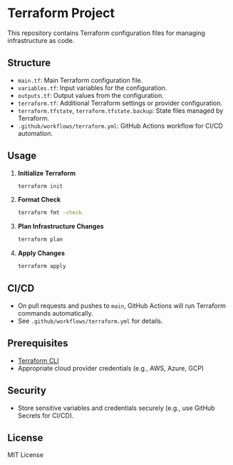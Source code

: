 # Terraform Project

This repository contains Terraform configuration files for managing infrastructure as code.

## Structure
- `main.tf`: Main Terraform configuration file.
- `variables.tf`: Input variables for the configuration.
- `outputs.tf`: Output values from the configuration.
- `terraform.tf`: Additional Terraform settings or provider configuration.
- `terraform.tfstate`, `terraform.tfstate.backup`: State files managed by Terraform.
- `.github/workflows/terraform.yml`: GitHub Actions workflow for CI/CD automation.

## Usage
1. **Initialize Terraform**
   ```sh
   terraform init
   ```
2. **Format Check**
   ```sh
   terraform fmt -check
   ```
3. **Plan Infrastructure Changes**
   ```sh
   terraform plan
   ```
4. **Apply Changes**
   ```sh
   terraform apply
   ```

## CI/CD
- On pull requests and pushes to `main`, GitHub Actions will run Terraform commands automatically.
- See `.github/workflows/terraform.yml` for details.

## Prerequisites
- [Terraform CLI](https://www.terraform.io/downloads.html)
- Appropriate cloud provider credentials (e.g., AWS, Azure, GCP)

## Security
- Store sensitive variables and credentials securely (e.g., use GitHub Secrets for CI/CD).

## License
MIT License
